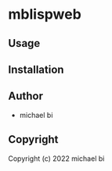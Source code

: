 # mblispweb



## Usage

## Installation

## Author

* michael bi

## Copyright

Copyright (c) 2022 michael bi

